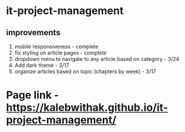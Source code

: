 # it-project-management

## improvements
1. mobile responsiveness - complete
2. fix styling on article pages - complete
3. dropdown menu to navigate to any article based on category - 3/24
4. Add dark theme - 3/17
5. organize articles based on topic (chapters by week) - 3/17

# Page link - https://kalebwithak.github.io/it-project-management/
